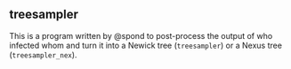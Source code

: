 ## treesampler

This is a program written by @spond to post-process the output of who infected whom and turn it into a Newick tree (`treesampler`) or a Nexus tree (`treesampler_nex`).